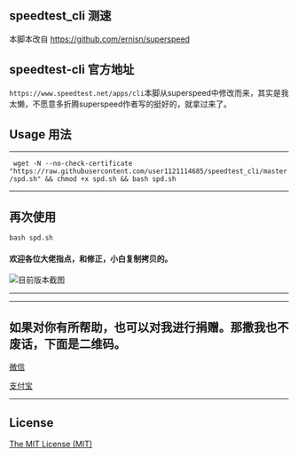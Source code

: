 ## speedtest_cli 测速
本脚本改自 https://github.com/ernisn/superspeed

## speedtest-cli 官方地址
`https://www.speedtest.net/apps/cli`本脚从superspeed中修改而来，其实是我太懒，不愿意多折腾superspeed作者写的挺好的，就拿过来了。

## Usage 用法
--- 
` wget -N --no-check-certificate "https://raw.githubusercontent.com/user1121114685/speedtest_cli/master/spd.sh" && chmod +x spd.sh && bash spd.sh`

---
## 再次使用

`bash spd.sh`

#### 欢迎各位大佬指点，和修正，小白复制拷贝的。


![目前版本截图](https://raw.githubusercontent.com/user1121114685/speedtest_cli/master/Screenshot_20200221-225354.jpg "后续更新可能还会有更新！")


---

---
## 如果对你有所帮助，也可以对我进行捐赠。那撒我也不废话，下面是二维码。
[微信](https://gitee.com/shaoxia1991/Blog/raw/master/me/%E5%BE%AE%E4%BF%A1%E6%94%B6%E6%AC%BE.png)  

[支付宝](https://gitee.com/shaoxia1991/Blog/raw/master/me/%E6%94%AF%E4%BB%98%E5%AE%9D%E6%94%B6%E6%AC%BE.jpg)  

---

## License

[The MIT License (MIT)](https://raw.githubusercontent.com/user1121114685/google_to_wechat/master/LICENSE)
